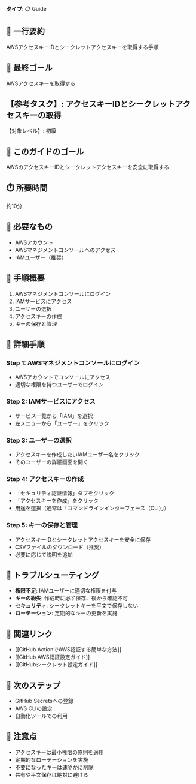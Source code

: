 **タイプ**: 📋 Guide

## 📝 一行要約
AWSアクセスキーIDとシークレットアクセスキーを取得する手順

## 🎯 最終ゴール
AWSアクセスキーを取得する

## 【参考タスク】: アクセスキーIDとシークレットアクセスキーの取得
【対象レベル】: 初級

## 🎯 このガイドのゴール
AWSのアクセスキーIDとシークレットアクセスキーを安全に取得する

## ⏱️ 所要時間
約10分

## 🧰 必要なもの
- AWSアカウント
- AWSマネジメントコンソールへのアクセス
- IAMユーザー（推奨）

## 📝 手順概要
1. AWSマネジメントコンソールにログイン
2. IAMサービスにアクセス
3. ユーザーの選択
4. アクセスキーの作成
5. キーの保存と管理

## 🔧 詳細手順

### Step 1: AWSマネジメントコンソールにログイン
- AWSアカウントでコンソールにアクセス
- 適切な権限を持つユーザーでログイン

### Step 2: IAMサービスにアクセス
- サービス一覧から「IAM」を選択
- 左メニューから「ユーザー」をクリック

### Step 3: ユーザーの選択
- アクセスキーを作成したいIAMユーザー名をクリック
- そのユーザーの詳細画面を開く

### Step 4: アクセスキーの作成
- 「セキュリティ認証情報」タブをクリック
- 「アクセスキーを作成」をクリック
- 用途を選択（通常は「コマンドラインインターフェース（CLI）」）

### Step 5: キーの保存と管理
- アクセスキーIDとシークレットアクセスキーを安全に保存
- CSVファイルのダウンロード（推奨）
- 必要に応じて説明を追加

## 🔧 トラブルシューティング
- **権限不足**: IAMユーザーに適切な権限を付与
- **キーの紛失**: 作成時に必ず保存、後から確認不可
- **セキュリティ**: シークレットキーを平文で保存しない
- **ローテーション**: 定期的なキーの更新を実施

## 🔄 関連リンク
- [[GitHub ActionでAWS認証する簡単な方法]]
- [[GitHub AWS認証設定ガイド]]
- [[GitHubシークレット設定ガイド]]

## 🚀 次のステップ
- GitHub Secretsへの登録
- AWS CLIの設定
- 自動化ツールでの利用

## 🔧 注意点
- アクセスキーは最小権限の原則を適用
- 定期的なローテーションを実施
- 不要になったキーは速やかに削除
- 共有や平文保存は絶対に避ける